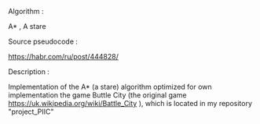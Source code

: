 Algorithm : 

A* , A stare

Source pseudocode : 

https://habr.com/ru/post/444828/

Description : 

Implementation of the A* (a stare) algorithm optimized for own implementation the game Buttle City (the original game https://uk.wikipedia.org/wiki/Battle_City ), which is located in my repository "project_PIIC"